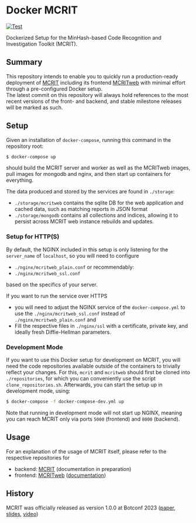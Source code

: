 # Docker MCRIT
[![Test](https://github.com/danielplohmann/docker-mcrit/actions/workflows/test.yml/badge.svg)](https://github.com/danielplohmann/docker-mcrit/actions/workflows/test.yml)

Dockerized Setup for the MinHash-based Code Recognition and Investigation Toolkit (MCRIT).

## Summary

This repository intends to enable you to quickly run a production-ready deployment of [MCRIT](https://github.com/danielplohmann/mcrit) including its frontend [MCRITweb](https://github.com/fkie-cad/mcritweb) with minimal effort through a pre-configured Docker setup.  
The latest commit on this repository will always hold references to the most recent versions of the front- and backend, and stable milestone releases will be marked as such.

## Setup

Given an installation of `docker-compose`, running this command in the repository root:

```bash
$ docker-compose up
```

should build the MCRIT server and worker as well as the MCRITweb images, pull images for mongodb and nginx, and then start up containers for everything.

The data produced and stored by the services are found in `./storage`:

* `./storage/mcritweb` contains the sqlite DB for the web application and cached data, such as matching reports in JSON format
* `./storage/mongodb`  contains all collections and indices, allowing it to persist across MCRIT web instance rebuilds and updates.

### Setup for HTTP(S)

By default, the NGINX included in this setup is only listening for the `server_name` of `localhost`, so you will need to configure
* `./nginx/mcritweb_plain.conf` or recommendably:
* `./nginx/mcritweb_ssl.conf`

based on the specifics of your server.

If you want to run the service over HTTPS
* you will need to adjust the NGINX service of the `docker-compose.yml` to use the `./nginx/mcritweb_ssl.conf` instead of `./nginx/mcritweb_plain.conf` and 
* Fill the respective files in `./nginx/ssl` with a certificate, private key, and ideally fresh Diffie-Hellman parameters.

### Development Mode

If you want to use this Docker setup for development on MCRIT, you will need the code repositories available outside of the containers to trivially reflect your changes.
For this, `mcrit` and `mcritweb` should first be cloned into `./repositories`, for which you can conveniently use the script `clone_repositories.sh`.
Afterwards, you can start the setup up in development mode, using:
```bash
$ docker-compose -f docker-compose-dev.yml up
```
Note that running in development mode will not start up NGINX, meaning you can reach MCRIT only via ports `5000` (frontend) and `8000` (backend).

## Usage

For an explanation of the usage of MCRIT itself, please refer to the respective repositories for 
* backend: [MCRIT](https://github.com/danielplohmann/mcrit) (documentation in preparation)
* frontend: [MCRITweb](https://github.com/fkie-cad/mcritweb) ([documentation](https://github.com/fkie-cad/mcritweb/tree/master/documentation))

## History

MCRIT was officially released as version 1.0.0 at Botconf 2023 ([paper](https://journal.cecyf.fr/ojs/index.php/cybin/article/view/45), [slides](https://www.botconf.eu/wp-content/uploads/2023/04/2023-15-Plohmann_MCRIT.pdf), [video](https://www.youtube.com/watch?v=kvBHbXZZq2c&list=PL8fFmUArVzKhanPzq5HlGAUHhzRB3qDLE&index=24&ab_channel=botconfeu))